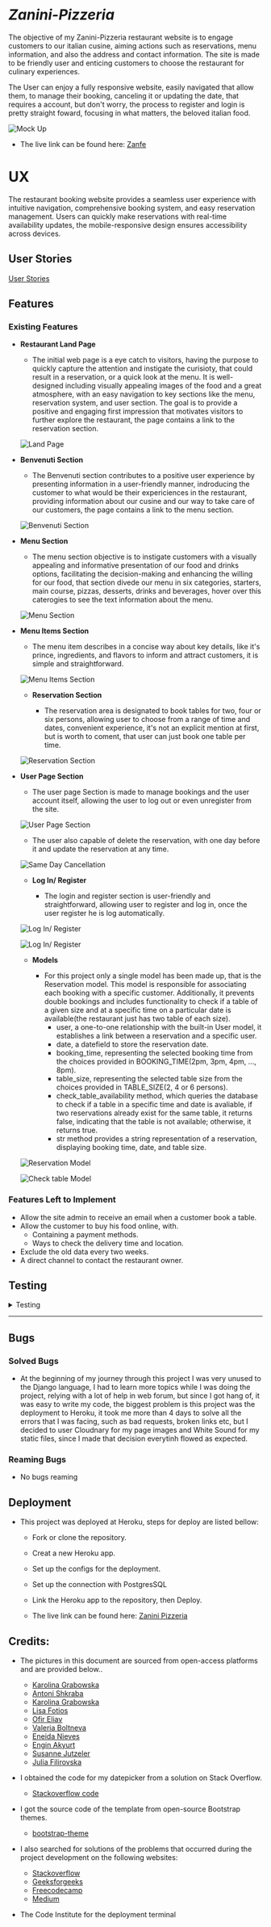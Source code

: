 # _Zanini-Pizzeria_

The objective of my Zanini-Pizzeria restaurant website is to engage customers to our italian cusine, aiming actions such as reservations, menu information, and also the address and contact information. The site is made to be friendly user and enticing customers to choose the restaurant for culinary experiences.

The User can enjoy a fully responsive website, easily navigated that allow them, to manage their booking, canceling it or updating the date, that requires a account, but don't worry, the process to register and login is pretty straight foward, focusing in what matters, the beloved italian food.

  ![Mock Up](/static/assets/img/portfolio/thumbnails/mockup.png)

- The live link can be found here: [Zanfe](https://zanfe-009510b2eec0.herokuapp.com/)

# UX
The restaurant booking website provides a seamless user experience with intuitive navigation, comprehensive booking system, and easy reservation management. Users can quickly make reservations with real-time availability updates, the mobile-responsive design ensures accessibility across devices.

## User Stories
<a href="https://github.com/users/FelipeZanini/projects/4/views/1" target="_blank">User Stories</a>

## Features

### Existing Features

- __Restaurant Land Page__
 
  - The initial web page is a eye catch to visitors, having the purpose to quickly capture the attention and instigate the curisioty, that could result in a reservation, or a quick look at the menu. It is well-designed including visually appealing images of the food and a great atmosphere, with an easy navigation to key sections like the menu, reservation system, and user section. The goal is to provide a positive and engaging first impression that motivates visitors to further explore the restaurant, the page contains a link to the reservation section.


  ![Land Page](/static/assets/img/portfolio/thumbnails/land-page.png)

- __Benvenuti Section__
 
  - The Benvenuti section contributes to a positive user experience by presenting information in a user-friendly manner, indroducing the customer to what would be their expericiences in the restaurant, providing information about our cusine and our way to take care of our customers, the page contains a link to the menu section.

  ![Benvenuti Section](/static/assets/img/portfolio/thumbnails/benvenutti-section.png)

- __Menu Section__

  - The menu section objective is to instigate customers with a visually appealing and informative presentation of our food and drinks options, facilitating the decision-making and enhancing the willing for our food, that section divede our menu in six categories, starters, main course, pizzas, desserts, drinks and beverages, hover over this caterogies to see the text information about the menu.

  ![Menu Section](/static/assets/img/portfolio/thumbnails/menu-section.png)

- __Menu Items Section__
 
  - The menu item describes in a concise way about key details, like it's prince, ingredients, and flavors to inform and attract customers, it is simple and straightforward.

  ![Menu Items Section](/static/assets/img/portfolio/thumbnails/menu-items.png)

  - __Reservation Section__
 
    - The reservation area is designated to book tables for two, four or six persons, allowing user to choose from a range of time and dates, convenient experience, it's not an explicit mention at first, but is worth to coment, that user can just book one table per time.

  ![Reservation Section](/static/assets/img/portfolio/thumbnails/book-section.png)

- __User Page Section__
 
  - The user page Section is made to manage bookings and the user account itself, allowing the user to log out or even unregister from the site.
    
  ![User Page Section](/static/assets/img/portfolio/thumbnails/user-section.png)
    
  - The user also capable of delete the reservation, with one day before it and update the reservation at any time.
    
  ![Same Day Cancellation](/static/assets/img/portfolio/thumbnails/same-day.png)

  - __Log In/ Register__
 
    - The login and register section is user-friendly and straightforward, allowing user to register and log in, once the user register he is log automatically.

  ![Log In/ Register](/static/assets/img/portfolio/thumbnails/login.png)

  ![Log In/ Register](/static/assets/img/portfolio/thumbnails/register.png)

  - __Models__
 
    - For this project only a single model has been made up, that is the Reservation model. This model is responsible for associating each booking with a specific customer. Additionally, it prevents double bookings and includes functionality to check if a table of a given size and at a specific time on a particular date is available(the restaurant just has two table of each size).
      - user, a one-to-one relationship with the built-in User model, it establishes a link between a reservation and a specific user.
      - date, a datefield to store the reservation date.
      - booking_time, representing the selected booking time from the choices provided in BOOKING_TIME(2pm, 3pm, 4pm, ..., 8pm).
      - table_size, representing the selected table size from the choices provided in TABLE_SIZE(2, 4 or 6 persons).
      - check_table_availability method, which queries the database to check if a table in a specific time and date is avaliable, if two reservations already exist for the same table, it returns false, indicating that the table is not available; otherwise, it returns true.
      -  str method provides a string representation of a reservation, displaying booking time, date, and table size.

  ![Reservation Model](/static/assets/img/portfolio/thumbnails/reservation-model.png)

  ![Check table Model](/static/assets/img/portfolio/thumbnails/check-table.png)

### Features Left to Implement

  - Allow the site admin to receive an email when a customer book a table.
  - Allow the customer to buy his food online, with.
    - Containing a payment methods.
    - Ways to check the delivery time and location.
  - Exclude the old data every two weeks.
  - A direct channel to contact the restaurant owner.
    

## Testing

<details>

<summary>Testing</summary>

- I have tested the code by the following methods:
- Passed on the Django test built in function, no issues found.
- Passed on the validator code PEPE8, no issues found.
- I manually tested the code, attempting to submit invalid inputs and reserve tables without prior registration, and double bookings as well.
- The site was tested on Heroku terminal and on the local terminal.

# HTML Validator

<details>

- Base Template
![image](/static/assets/img/portfolio/thumbnails/base-html-errors.png)

- Home
![image](/static/assets/img/portfolio/thumbnails/index-base-html-errors.png)

- Menu
![image](/static/assets/img/portfolio/thumbnails/menu-errors-html.png)

- Menu Items
![image](/static/assets/img/portfolio/thumbnails/menu-items-html-errors.png)

- User Page
![image](/static/assets/img/portfolio/thumbnails/user-page-html-errors.png)

- Booking Page
![image](/static/assets/img/portfolio/thumbnails/book-table-html-errors.png)

- Booking Page
![image](/static/assets/img/portfolio/thumbnails/book-table-html-errors.png)

- Login 
![image](/static/assets/img/portfolio/thumbnails/login-html-errors.png)

- Register
![image](/static/assets/img/portfolio/thumbnails/register-page-html-errors.png)

</details>

# CSS Validator

<details>
- CSS Validator

![image](/static/assets/img/portfolio/thumbnails/css-validator.png)

</details>

# JavaScript Validator

<details>
- JavaScript Validator

![image](/static/assets/img/portfolio/thumbnails/JavaScript-validator.png)

</details>

# PEP8 Validator

<details>

- PEP8 Views
![image](/static/assets/img/portfolio/thumbnails/Python%20test%20views.png)

- PEP8 Models
![image](/static/assets/img/portfolio/thumbnails/Python%20model%20test.png)

- PEP8 Tests
![image](/static/assets/img/portfolio/thumbnails/tests%20python%20test.png)

- PEP8 Forms
![image](/static/assets/img/portfolio/thumbnails/test%20form%20python.png)

</details>

## Visual (UI) Testing: Cross Browser and Cross Device Testing 

| **TOOL / Device**           | **BROWSER**      | **OS**  | **SCREEN WIDTH** | Passed 
|-----------------------------|------------------|---------|------------------|---------
| dev tools: Galaxy Fold      | Chrome           | android | 280 x 653 px     |Yes
| dev tools: iPhone SE        | safari           | iOs     | 375 x 667 px     |Yes
| dev tools: Samsung S8+      | Chrome           | android | 360 x 740 px     |Yes
| dev tools: Pixel 6         | Chrome           | android | 393 x 851 px     |Yes
| dev tools: iPhone 14 Pro   | safari           | iOs     | 390 x 844 px     |Yes
| browserstack: Nexus 7       | Firefox          | android | 960 x 600 px     |Yes
| dev tools: Pixel Tablet   | Chrome           | android | 834 x 1075 px    |Yes
| dev tools: Macbook Pro    | Firefox & Chrome | iOs     | 1400 x 766 px    |Yes
| broswerstack                | Firefox          | iOs     | 1440 x 672 px    |Yes
| browserstack                | Edge 113         | windows | 1440 x 672 px    |Yes

# Lighthouse Test

<details>

- Home
![image](/static/assets/img/portfolio/thumbnails/LH-HOME.png)

- Menu
![image](/static/assets/img/portfolio/thumbnails/LH-MENU.png)

- Menu Items
![image](/static/assets/img/portfolio/thumbnails/LG-MENU-ITEM.png)

- Booking Page
![image](/static/assets/img/portfolio/thumbnails/LH-BT.png)

- User Page
![image](/static/assets/img/portfolio/thumbnails/LH-USER.png)

- Login 
![image](/static/assets/img/portfolio/thumbnails/LH-LOGIN.png)

- Register
![image](/static/assets/img/portfolio/thumbnails/LH-RG.png)

</details>

# Wave Accessibillity Tool

<details>

- Contrast Home
![image](/static/assets/img/portfolio/thumbnails/contrast-home.png)

- Contrast Menu
![image](/static/assets/img/portfolio/thumbnails/contrast-menu.png)

- Contrast Menu Items
![image](/static/assets/img/portfolio/thumbnails/contrast-menu-items.png)

- Booking Page
![image](/static/assets/img/portfolio/thumbnails/CONTRAST-BT.png)

- User Page
![image](/static/assets/img/portfolio/thumbnails/CONTRAST-USER.png)

- Contrast Login
![image](/static/assets/img/portfolio/thumbnails/contrast-login.png)

- Contrast Register
![image](/static/assets/img/portfolio/thumbnails/contrast-register.png)


</details>

</details>
<hr>

## Bugs

### Solved Bugs

  - At the beginning of my journey through this project I was very unused to the Django language, I had to learn more topics while I was doing the project, relying with a lot of help in web forum, but since I got  hang of, it was easy to write my code, the biggest problem is this project was the deployment to Heroku, it took me more than 4 days to solve all the errors that I was facing, such as bad requests, broken links etc, but I decided to user Cloudnary for my page images and White Sound for my static files, since I made that decision everytinh flowed as expected.

### Reaming Bugs
  
  - No bugs reaming

## Deployment

  - This project was deployed at Heroku, steps for deploy are listed bellow:
    - Fork or clone the repository.
    - Creat a new Heroku app.
    - Set up the configs for the deployment.
    - Set up the connection with PostgresSQL
    - Link the Heroku app to the repository, then Deploy.

    - The live link can be found here: [Zanini Pizzeria](https://zanini-pizzeria-0279eae282e5.herokuapp.com/)

## Credits:

  - The pictures in this document are sourced from open-access platforms and are provided below..
    - [Karolina Grabowska](https://www.pexels.com/photo/raw-garlic-on-white-marble-table-4197494/)
    - [Antoni Shkraba](https://www.pexels.com/photo/plants-with-green-leaves-against-white-background-5852289/)
    - [Karolina Grabowska](https://www.pexels.com/photo/delicious-fresh-ingredients-5386708/)
    - [Lisa Fotios](https://www.pexels.com/photo/selective-focus-photography-of-food-on-table-1126728/)
    - [Ofir Eliav](https://www.pexels.com/photo/set-of-various-delicious-desserts-served-in-plastic-container-7783241/)
    - [Valeria Boltneva](https://www.pexels.com/photo/close-up-photography-of-wine-glasses-1123260/)
    - [Eneida Nieves](https://www.pexels.com/photo/baked-pizza-on-pizza-peel-in-oven-905847/)
    - [Engin Akyurt](https://www.pexels.com/photo/food-photography-of-pasta-1438672/)
    - [Susanne Jutzeler](https://www.pexels.com/photo/assorted-juice-on-glass-bottles-1234079/)
    - [Julia Filirovska](https://www.pexels.com/photo/slices-of-meat-item-with-green-leaves-8251572/)
  
  - I obtained the code for my datepicker from a solution on Stack Overflow.
    - [Stackoverflow code](https://stackoverflow.com/questions/14646008/jquery-datepicker-min-max-dates)
  - I got the source code of the template from open-source Bootstrap themes.
    - [bootstrap-theme](https://startbootstrap.com/theme/creative)
  - I also searched for solutions of the problems that occurred during the project development on the following websites:
    - [Stackoverflow](https://stackoverflow.com/)
    - [Geeksforgeeks](https://www.geeksforgeeks.org/)
    - [Freecodecamp](https://www.freecodecamp.org/news)
    - [Medium](https://medium.com/)
  - The Code Institute for the deployment terminal
